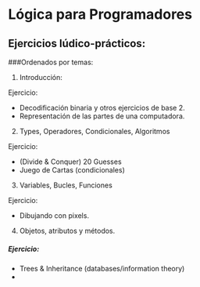 Lógica para Programadores
=======================


Ejercicios lúdico-prácticos: 
---------------------------

###Ordenados por temas: 

1. Introducción:

  Ejercicio: 
  - Decodificación binaria y otros ejercicios de base 2. 
  - Representación de las partes de una computadora. 

2. Types, Operadores, Condicionales, Algoritmos

  Ejercicio: 
  - (Divide & Conquer) 20 Guesses
  - Juego de Cartas (condicionales)

3. Variables, Bucles, Funciones

  Ejercicio: 
  - Dibujando con pixels.

4. Objetos, atributos y métodos.

  ##### Ejercicio: 
  - Trees & Inheritance (databases/information theory)
  - 







